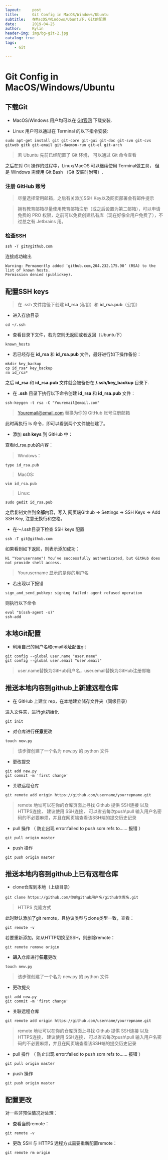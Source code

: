 ```yaml
---
layout:     post
title:      Git Config in MacOS/Windows/Ubuntu
subtitle:   在MacOS/Windows/Ubuntu下，Git的配置
date:       2019-04-25
author:     Kylin
header-img: img/bg-git-2.jpg
catalog: true
tags:
    - Git

---
```


# Git Config in MacOS/Windows/Ubuntu

## 下载Git

- MacOS/Windows 用户均可以在 [Git官网](https://git-scm.com/) 下载安装.


- Linux 用户可以通过在 Terminal 的以下指令安装:


```<?
sudo apt-get install git git-core git-gui git-doc git-svn git-cvs gitweb gitk git-email git-daemon-run git-el git-arch
```

> 若 Ubuntu 先前已经配置了 Git 环境， 可以通过 Git 命令查看

之后在对 Git 操作的过程中，Linux/MacOS 可以继续使用 Terminal做工具， 但是 Windows 需使用 Git Bash （Git 安装时附带）.

### 注册 GitHub 账号

> 尽量选择常用邮箱，之后有关添加SSH Key以及网页部署会有邮件提示

> 拥有教育邮箱尽量使用教育邮箱注册（或之后设置为第二邮箱），可以申请免费的 PRO 权限，之前可以免费创建私有库（现在好像全用户免费了），不过总之有 Jetbrains 用。 

### 检查SSH

```<?
ssh -T git@github.com
```
连接成功输出

```<?
Warning: Permanently added ‘github.com,204.232.175.90’ (RSA) to the list of known hosts. 
Permission denied (publickey).
```
## 配置SSH keys
> 在 .ssh 文件路径下创建 **id_rsa** (私钥）和 **id_rsa.pub**（公钥）

- 进入存放目录

```<?
cd ~/.ssh
```
- 查看目录下文件，若为空则无返回或者返回（Ubuntu下）

```<?
known_hosts
```
- 若已经存在 **id_rsa** 和 **id_rsa.pub** 文件，最好进行如下操作备份：

```<?
mkdir key_backup
cp id_rsa* key_backup
rm id_rsa* 
```
之后 **id_rsa** 和 **id_rsa.pub** 文件就会被备份在 **/.ssh/key_backup** 目录下.

- 在 **.ssh** 目录下执行以下命令创建 **id_rsa** 和 **id_rsa.pub** 文件：

```<?
ssh-keygen -t rsa -C "Youremail@email.com"
```
> Youremail@email.com 替换为你的 GitHub 账号注册邮箱

此时再执行 ls 命令，即可以看到两个文件被创建了。

- 添加 **ssh keys** 到 GitHub 中：

查看id_rsa.pub的内容：

> Windows：

```<?
type id_rsa.pub
```
>MacOS:

```<?
vim id_rsa.pub
```
>Linux:

```<?
sudo gedit id_rsa.pub
```

之后复制文件到**全部**内容，写入 网页端Github -> Settings -> SSH Keys -> Add SSH Key, 注意无换行和空格。

- 在～/.ssh目录下检查 SSH keys 配置

```<?
ssh -T git@github.com
```
如果看到如下返回，则表示添加成功：
```<?
Hi "Yourusername"! You’ve successfully authenticated, but GitHub does not provide shell access.
```
> Yourusername 显示的是你的用户名

- 若出现以下报错

```<?
sign_and_send_pubkey: signing failed: agent refused operation
```
则执行以下命令

```<?
eval "$(ssh-agent -s)"
ssh-add
```
## 本地Git配置

- 利用自己的用户名和email地址配置git

```<?
git config --global user.name "user.name"
git config --global user.email "user.email"
```
>user.name替换为GitHub用户名，user.email替换为GitHub注册邮箱

## 推送本地内容到github上新建远程仓库

- 在 GitHub 上建立 rep，在本地建立储存文件夹（同级目录）

进入文件夹，进行git初始化

```<?
git init
```
- 对仓库进行**任意**更改

```<?
touch new.py
```
>该步骤创建了一个名为 new.py 的 python 文件

- 更改提交

```<?
git add new.py
git commit -m 'first change'
```

- 关联远程仓库

```<?
git remote add origin https://github.com/username/yourrepname.git
```
> remote 地址可以在你的仓库页面上寻找
> Github 提供 SSH连接 以及 HTTPS连接， 建议使用 SSH连接， 可以省去每次push\pull 输入用户名密码的不必要麻烦，并且在网页端查看该SSH端的提交历史记录

- pull 操作 （ 防止出现 error:failed to push som refs to…… 报错 ）

```<?
git pull origin master
```
- push 操作

```<?
git push origin master
```

## 推送本地内容到github上已有远程仓库

- clone仓库到本地（上级目录）

```<?
git clone https://github.com/你的github用户名/github仓库名.git
```

> HTTPS 克隆方式

此时默认添加了git remote，且协议类型与clone类型一致，查看：

```<?
git remote -v
```

若要重新添加，如从HTTP切换至SSH，则删除remote：

```<?
git remote remove origin
```

- **进入**仓库进行**任意**更改

```<?
touch new.py
```
>该步骤创建了一个名为 new.py 的 python 文件

- 更改提交

```<?
git add new.py
git commit -m 'first change'
```
- 关联远程仓库

```<?
git remote add origin https://github.com/username/yourrepname.git
```
> remote 地址可以在你的仓库页面上寻找
> Github 提供 SSH连接 以及 HTTPS连接， 建议使用 SSH连接， 可以省去每次push\pull 输入用户名密码的不必要麻烦，并且在网页端查看该SSH端的提交历史记录

- pull 操作 （ 防止出现 error:failed to push som refs to…… 报错 ）

```<?
git pull origin master
```
- push 操作

```<?
git push origin master
```

## 配置更改

对一些非预估情况对处理：
- 查看当前remote：

```<?
git remote -v
```
- 更改 SSH 与 HTTPS 远程方式需要重新配置remote：

```<?
git remote rm origin
```



